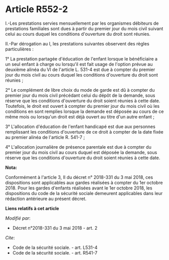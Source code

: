 # Article R552-2

I.-Les prestations servies mensuellement par les organismes débiteurs de prestations familiales sont dues à partir du premier
jour du mois civil suivant celui au cours duquel les conditions d'ouverture du droit sont réunies.

II.-Par dérogation au I, les prestations suivantes observent des règles particulières :

1° La prestation partagée d'éducation de l'enfant lorsque le bénéficiaire a un seul enfant à charge ou lorsqu'il est fait
usage de l'option prévue au deuxième alinéa du VI de l'article L. 531-4 est due à compter du premier jour du mois civil au
cours duquel les conditions d'ouverture du droit sont réunies ;

2° Le complément de libre choix du mode de garde est dû à compter du premier jour du mois civil précédant celui du dépôt de
la demande, sous réserve que les conditions d'ouverture du droit soient réunies à cette date. Toutefois, le droit est ouvert
à compter du premier jour du mois civil où les conditions en sont remplies lorsque la demande est déposée au cours de ce même
mois ou lorsqu'un droit est déjà ouvert au titre d'un autre enfant ;

3° L'allocation d'éducation de l'enfant handicapé est due aux personnes remplissant les conditions d'ouverture de ce droit à
compter de la date fixée au premier alinéa de l'article R. 541-7 ;

4° L'allocation journalière de présence parentale est due à compter du premier jour du mois civil au cours duquel est déposée
la demande, sous réserve que les conditions d'ouverture du droit soient réunies à cette date.

**Nota:**

Conformément à l'article 3, II du décret n° 2018-331 du 3 mai 2018, ces dispositions sont applicables aux gardes réalisées à
compter du 1er octobre 2018. Pour les gardes d'enfants réalisées avant le 1er octobre 2018, les dispositions du code de la
sécurité sociale demeurent applicables dans leur rédaction antérieure au présent décret.

**Liens relatifs à cet article**

_Modifié par_:

  - Décret n°2018-331 du 3 mai 2018 - art. 2

_Cite_:

  - Code de la sécurité sociale. - art. L531-4
  - Code de la sécurité sociale. - art. R541-7
